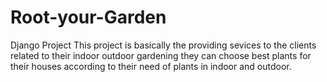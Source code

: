 # Root-your-Garden
Django Project
This project is basically the providing sevices to the clients related to their indoor outdoor gardening they can choose best plants for their houses according to their need 
of plants in indoor and outdoor.
